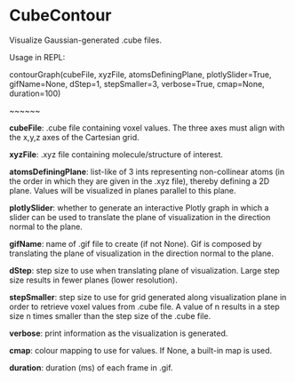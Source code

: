 # CubeContour
Visualize Gaussian-generated .cube files.

Usage in REPL:

contourGraph(cubeFile, xyzFile, atomsDefiningPlane, plotlySlider=True, gifName=None, dStep=1, stepSmaller=3, verbose=True, cmap=None, duration=100)

\~~~~~~

**cubeFile**: .cube file containing voxel values. The three axes must align with the x,y,z axes of the Cartesian grid.

**xyzFile**: .xyz file containing molecule/structure of interest.

**atomsDefiningPlane**: list-like of 3 ints representing non-collinear atoms (in the order in which they are given in the .xyz file), thereby defining a 2D plane. Values will be visualized in planes parallel to this plane.

**plotlySlider**: whether to generate an interactive Plotly graph in which a slider can be used to translate the plane of visualization in the direction normal to the plane.

**gifName**: name of .gif file to create (if not None). Gif is composed by translating the plane of visualization in the direction normal to the plane.

**dStep**: step size to use when translating plane of visualization. Large step size results in fewer planes (lower resolution).

**stepSmaller**: step size to use for grid generated along visualization plane in order to retrieve voxel values from .cube file. A value of n results in a step size n times smaller than the step size of the .cube file.

**verbose**: print information as the visualization is generated.

**cmap**: colour mapping to use for values. If None, a built-in map is used.

**duration**: duration (ms) of each frame in .gif.

